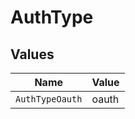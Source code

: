 # AuthType


## Values

| Name            | Value           |
| --------------- | --------------- |
| `AuthTypeOauth` | oauth           |